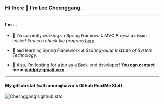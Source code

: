 ### Hi there 👋 I'm Lee Cheonggang.
---
<!--
**cjdrkd7668/cjdrkd7668** is a ✨ _special_ ✨ repository because its `README.md` (this file) appears on your GitHub profile.
-->
#### I'm ...
- 🔭 I’m currently working on Spring Framework MVC Project as team leader! <em>You can check the progress [here](https://github.com/cjdrkd7668/SsangYongLivingProject)</em>.
- 🌱 and learning Spring Framework at <em>Ssanngyoung Institute of System Technology</em>.

- 🤔 Also, I’m looking for a job as a Back-end developer! <strong>You can contact me at cjddpf@gmail.com</strong>.
---
#### My github stat (with anuraghazra's Github ReadMe Stat) 
![Cheonggang's github stat](https://github-readme-stats.vercel.app/api?username=cjdrkd7668&show_icons=true)
